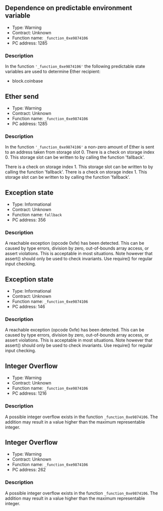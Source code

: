 

## Dependence on predictable environment variable

- Type: Warning
- Contract: Unknown
- Function name: `_function_0xe9874106`
- PC address: 1285



### Description

In the function `'_function_0xe9874106'` the following predictable state variables are used to determine Ether recipient:
- block.coinbase



## Ether send

- Type: Warning
- Contract: Unknown
- Function name: `_function_0xe9874106`
- PC address: 1285



### Description

In the function `'_function_0xe9874106'` a non-zero amount of Ether is sent to an address taken from storage slot 0.
There is a check on storage index 0. This storage slot can be written to by calling the function 'fallback'.

There is a check on storage index 1. This storage slot can be written to by calling the function 'fallback'.
There is a check on storage index 1. This storage slot can be written to by calling the function 'fallback'.


## Exception state

- Type: Informational
- Contract: Unknown
- Function name: `fallback`
- PC address: 356



### Description

A reachable exception (opcode 0xfe) has been detected. This can be caused by type errors, division by zero, out-of-bounds array access, or assert violations. This is acceptable in most situations. Note however that assert() should only be used to check invariants. Use require() for regular input checking. 


## Exception state

- Type: Informational
- Contract: Unknown
- Function name: `_function_0xe9874106`
- PC address: 146



### Description

A reachable exception (opcode 0xfe) has been detected. This can be caused by type errors, division by zero, out-of-bounds array access, or assert violations. This is acceptable in most situations. Note however that assert() should only be used to check invariants. Use require() for regular input checking. 


## Integer Overflow 

- Type: Warning
- Contract: Unknown
- Function name: `_function_0xe9874106`
- PC address: 1216



### Description

A possible integer overflow exists in the function `_function_0xe9874106`.
The addition may result in a value higher than the maximum representable integer.


## Integer Overflow 

- Type: Warning
- Contract: Unknown
- Function name: `_function_0xe9874106`
- PC address: 262



### Description

A possible integer overflow exists in the function `_function_0xe9874106`.
The addition may result in a value higher than the maximum representable integer.
